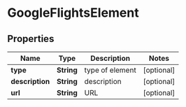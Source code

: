 # GoogleFlightsElement


## Properties

| Name | Type | Description | Notes |
|------------ | ------------- | ------------- | -------------|
**type** | **String** | type of element |[optional]|
**description** | **String** | description |[optional]|
**url** | **String** | URL |[optional]|